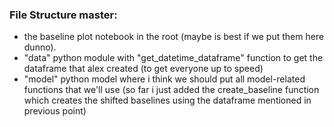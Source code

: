 ### File Structure master:
- the baseline plot notebook in the root (maybe is best if we put them here dunno).
- "data" python module with "get_datetime_dataframe" function to get the dataframe that alex created (to get everyone up to speed)
- "model" python model where i think we should put all model-related functions that we'll use (so far i just added the create_baseline function which creates the shifted baselines using the dataframe mentioned in previous point)
